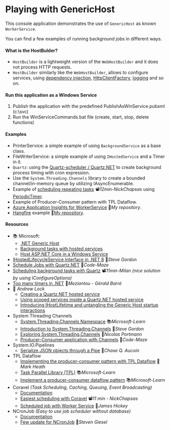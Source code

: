 # Playing with GenericHost
This console application demonstrates the use of `GenericHost` as known `WorkerService`.

You can find a few examples of running background jobs in different ways.

#### What is the HostBulder?

- `HostBuilder` is a lightweight version of the `WebHostBuilder` and it does not process HTTP requests.
- `HostBuilder` similarly like the `WebHostBuilder`, allows to configure services, using [dependency injection](https://docs.microsoft.com/en-ie/aspnet/core/fundamentals/dependency-injection), [HttpClientFactory](https://docs.microsoft.com/en-ie/aspnet/core/fundamentals/http-requests), [logging](https://docs.microsoft.com/en-ie/aspnet/core/fundamentals/logging) and so on.

#### Run this application as a Windows Service

1. Publish the application with the predefined PublishAsWinService.pubxml (c:\svc)
2. Run the WinServiceCommands.bat file (create, start, stop, delete functions)

#### Examples

- PrinterService: a simple example of using `BackgroundService` as a base class.
- FileWriterService: a simple example of using `IHostedService` and a Timer in it.
- `Quartz`: using the [Quartz-scheduler / Quartz.NET](https://www.quartz-scheduler.net/) to create background process timing with cron expression.
- Use the `System.Threading.Channels` library to create a bounded channel/in-memory queue by utilizing IAsyncEnumerable.
- Example of [scheduling repeating tasks](https://youtu.be/J4JL4zR_l-0) 📽️*12min-NickChapsas* using [PeriodicTimer](https://learn.microsoft.com/en-us/dotnet/api/system.threading.periodictimer).
- Example of Producer-Consumer pattern with TPL Dataflow.
- [Azure Application Insights for WorkerService](https://github.com/19balazs86/AzureAppInsights) 👤*My repository*.
- [Hangfire](https://www.hangfire.io) example 👤[My repository](https://github.com/19balazs86/PlayingWithHangfire).

#### Resources

- 📚 Microsoft:
  - [.NET Generic Host](https://docs.microsoft.com/en-ie/aspnet/core/fundamentals/host/generic-host)
  - [Background tasks with hosted services](https://docs.microsoft.com/en-ie/aspnet/core/fundamentals/host/hosted-services)
  - [Host ASP.NET Core in a Windows Service](https://docs.microsoft.com/en-us/aspnet/core/host-and-deploy/windows-service)
- [IHostedLifecycleService interface in .NET 8](https://www.stevejgordon.co.uk/introducing-the-new-ihostedlifecycleservice-interface-in-dotnet-8) 📓*Steve Gordon*
- [Schedule Jobs with Quartz.NET](https://code-maze.com/schedule-jobs-with-quartz-net) 📓*Code-Maze*
- [Scheduling background tasks with Quartz](https://youtu.be/iD3jrj3RBuc) 📽️*11min-Milan (nice solution by using IConfigureOptions)*
- [Too many timers in .NET](https://www.meziantou.net/too-many-timers-in-dotnet.htm) 📓*Meziantou - Gérald Barré*
- 📓 *Andrew Lock*
  - [Creating a Quartz.NET hosted service](https://andrewlock.net/creating-a-quartz-net-hosted-service-with-asp-net-core)
  - [Using scoped services inside a Quartz.NET hosted service](https://andrewlock.net/using-scoped-services-inside-a-quartz-net-hosted-service-with-asp-net-core)
  - [Introducing IHostLifetime and untangling the Generic Host startup interactions](https://andrewlock.net/introducing-ihostlifetime-and-untangling-the-generic-host-startup-interactions)
- System Threading Channels
  - [System.Threading.Channels Namespace](https://learn.microsoft.com/en-us/dotnet/api/system.threading.channels) 📚*Microsoft-Learn*
  - [Introduction to System.Threading.Channels](https://www.stevejgordon.co.uk/an-introduction-to-system-threading-channels) 📓*Steve Gordon*
  - [Exploring System.Threading.Channels](https://ndportmann.com/system-threading-channels/) 📓*Nicolas Portmann*
  - [Producer-Consumer application with Channels](https://code-maze.com/dotnet-producer-consumer-channels/) 📓*Code-Maze*
- System.IO.Pipelines
  - [Serialize JSON objects through a Pipe](https://github.com/chaseaucoin/AsyncStreamDemo/blob/master/SimpleProtocol/Program.cs) 👤*Chase Q. Aucoin*
- TPL Dataflow
  - [Implementing the producer-consumer pattern with TPL Dataflow](https://markheath.net/post/producer-consumer-pattern-tpl) 📓*Mark Heath*
  - [Task Parallel Library (TPL)](https://learn.microsoft.com/en-us/dotnet/standard/parallel-programming/task-parallel-library-tpl) 📚*Microsoft-Learn*
  - [Implement a producer-consumer dataflow pattern](https://learn.microsoft.com/en-us/dotnet/standard/parallel-programming/how-to-implement-a-producer-consumer-dataflow-pattern) 📚*Microsoft-Learn*
- Coravel *(Task Scheduling, Caching, Queuing, Event Broadcasting)*
  - [Documentation](https://docs.coravel.net)
  - [Easiest scheduling with Coravel](https://youtu.be/73Q5EabiEHM) 📽️*11 min - NickChapsas*
  - [Scheduled job with Worker Service](https://dev.to/jamesmh/building-a-net-core-scheduled-job-worker-service-376h) 📓*James Hickey*
- NCronJob *(Easy to use job scheduler without database)*
  - [Documentation](https://docs.ncronjob.dev)
  - [Few update for NCronJob](https://steven-giesel.com/blogPost/40647b2f-6efa-4bc2-a7ab-53df460dd6fe) 📓*Steven Giesel*
